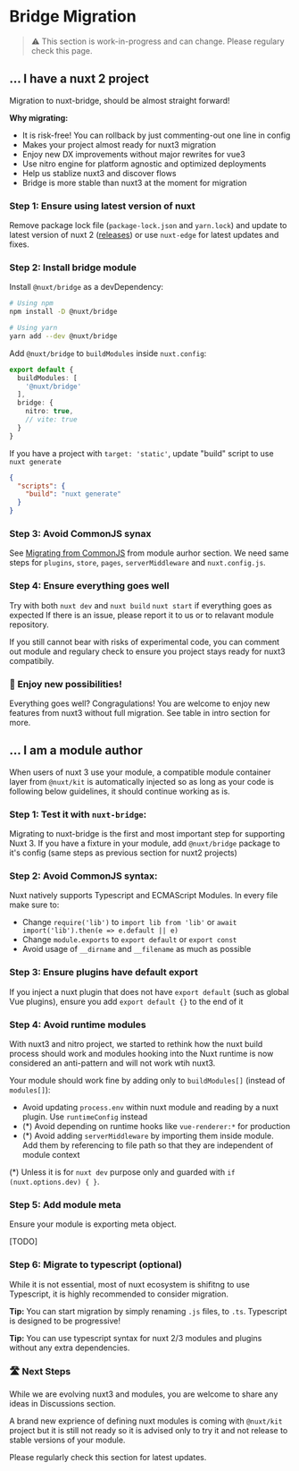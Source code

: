 # Bridge Migration

> ⚠️ This section is work-in-progress and can change. Please regulary check this page.

## ... I have a nuxt 2 project

Migration to nuxt-bridge, should be almost straight forward!

**Why migrating:**

- It is risk-free! You can rollback by just commenting-out one line in config
- Makes your project almost ready for nuxt3 migration
- Enjoy new DX improvements without major rewrites for vue3
- Use nitro engine for platform agnostic and optimized deployments
- Help us stablize nuxt3 and discover flows
- Bridge is more stable than nuxt3 at the moment for migration

### **Step 1:** Ensure using latest version of nuxt

Remove package lock file (`package-lock.json` and `yarn.lock`) and update to latest version of nuxt 2 ([releases](https://github.com/nuxt/nuxt.js/releases)) or use `nuxt-edge` for latest updates and fixes.

### **Step 2:** Install bridge module

Install `@nuxt/bridge` as a devDependency:

```bash
# Using npm
npm install -D @nuxt/bridge

# Using yarn
yarn add --dev @nuxt/bridge
```

Add `@nuxt/bridge` to `buildModules` inside `nuxt.config`:

```ts [nuxt.config.js]
export default {
  buildModules: [
    '@nuxt/bridge'
  ],
  bridge: {
    nitro: true,
    // vite: true
  }
}
```

If you have a project with `target: 'static'`, update "build" script to use `nuxt generate`

```json [package.json]
{
  "scripts": {
    "build": "nuxt generate"
  }
}
```

### **Step 3:** Avoid CommonJS synax

See [Migrating from CommonJS](#step-2-avoid-commonjs-syntax) from module aurhor section.
We need same steps for `plugins`, `store`, `pages`, `serverMiddleware` and `nuxt.config.js`.

### **Step 4:** Ensure everything goes well

Try with both `nuxt dev` and `nuxt build` `nuxt start` if everything goes as expected
If there is an issue, please report it to us or to relavant module repository.

If you still cannot bear with risks of experimental code, you can comment out module and regulary check to ensure you project stays ready for nuxt3 compatibily.

### 🥳 Enjoy new possibilities!

Everything goes well? Congragulations! You are welcome to enjoy new features from nuxt3 without full migration. See table in intro section for more.

## ... I am a module author

When users of nuxt 3 use your module, a compatible module container layer from `@nuxt/kit` is automatically injected
so as long as your code is following below guidelines, it should continue working as is.

### **Step 1:** Test it with `nuxt-bridge`:

Migrating to nuxt-bridge is the first and most important step for supporting Nuxt 3.
If you have a fixture in your module, add `@nuxt/bridge` package to it's config (same steps as previous section for nuxt2 projects)

### **Step 2:** Avoid CommonJS syntax:

Nuxt natively supports Typescript and ECMAScript Modules. In every file make sure to:

- Change `require('lib')` to `import lib from 'lib'` or `await import('lib').then(e => e.default || e)`
- Change `module.exports` to `export default` or `export const`
- Avoid usage of `__dirname` and `__filename` as much as possible

### **Step 3:** Ensure plugins have default export

If you inject a nuxt plugin that does not have `export default` (such as global Vue plugins), ensure you add `export default {}` to the end of it

### **Step 4:** Avoid runtime modules

With nuxt3 and nitro project, we started to rethink how the nuxt build process should work and modules hooking into the Nuxt runtime is now considered an anti-pattern and will not work wtih nuxt3.

Your module should work fine by adding only to `buildModules[]` (instead of `modules[]`):

- Avoid updating `process.env` within nuxt module and reading by a nuxt plugin. Use `runtimeConfig` instead
- (*) Avoid depending on runtime hooks like `vue-renderer:*` for production
- (*) Avoid adding `serverMiddleware` by importing them inside module. Add them by referencing to file path so that they are independent of module context

(*) Unless it is for `nuxt dev` purpose only and guarded with `if (nuxt.options.dev) { }`.

### **Step 5**: Add module meta

Ensure your module is exporting meta object.

[TODO]

### **Step 6:** Migrate to typescript (optional)

While it is not essential, most of nuxt ecosystem is shifitng to use Typescript, it is highly recommended to consider migration.

**Tip:** You can start migration by simply renaming `.js` files, to `.ts`. Typescript is designed to be progressive!

**Tip:** You can use typescript syntax for nuxt 2/3 modules and plugins without any extra dependencies.

### 🛣️ Next Steps

While we are evolving nuxt3 and modules, you are welcome to share any ideas in Discussions section.

A brand new exprience of defining nuxt modules is coming with `@nuxt/kit` project but it is still not ready so it is advised only to try it and not release to stable versions of your module.

Please regularly check this section for latest updates.

